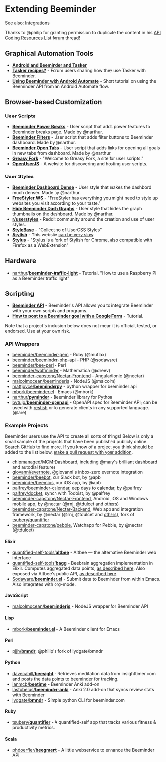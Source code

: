# Extending Beeminder

See also: [Integrations][1]

Thanks to @philip for granting permission to duplicate the content in his [API Coding Resources List][2] forum thread!

## Graphical Automation Tools

*   [**Android and Beeminder and Tasker**][3]
*   [**Tasker recipes?**][4] - Forum users sharing how they use Tasker with Beeminder.
*   [**Using Beeminder with Android Automate**][5] - Short tutorial on using the Beeminder API from an Android Automate flow.

## Browser-based Customization

### User Scripts

*   [**Beeminder Power Breaks**][6] - User script that adds
    power features to Beeminder breaks page. Made by @narthur.
*   [**Beeminder Filters**][7] - User script that adds filter
    buttons to Beeminder dashboard. Made by @narthur.
*   [**Beeminder Open Tabs**][8] - User script that adds links
    for opening all goals in new tabs from dashboard. Made by @narthur.
*   [**Greasy Fork**][9] - "Welcome to Greasy Fork, a site for user scripts."
*   [**OpenUserJS**][10] - A website for discovering and hosting user scripts.

### User Styles

*   [**Beeminder Dashboard Dense**][11] - User style that makes
    the dashbord much denser. Made by @narthur.
*   [**FreeStyler.WS**][12] - "FreeStyler has everything you might need to style up websites you visit according to your taste."
*   [**Hide Beeminder Dash Graphs**][13] - User style that hides the graph thumbnails on the dashboard. Made by @narthur.
*   [**r/userstyles**][14] - Reddit community around the creation and use of user styles.
*   [**StyleBase**][15] - "Collectino of UserCSS Styles"
*   [**Stylish**][16] - This website [can be very slow][17].
*   [**Stylus**][18] - "Stylus is a fork of Stylish for Chrome, also compatible with Firefox as a WebExtension"

## Hardware

*   [narthur][19]/[**beeminder-traffic-light**][20] - Tutorial. "How to use a Raspberry Pi as a Beeminder traffic light"

## Scripting

*   [**Beeminder API**][21] - Beeminder's API allows you to integrate
    Beeminder with your own scripts and programs.
*   [**How to post to a Beeminder goal with a Google Form**][22] - Tutorial.

Note that a project's inclusion below does not mean it is official, tested, or endorsed. Use at your own risk.

### API Wrappers

*   [beeminder/beeminder-gem][23] - Ruby (@muflax)
*   [beeminder/beeminder-php-api][24] - PHP (@sodaware)
*   [beeminder/bee-perl][25] - Perl
*   [beeminder/wolfminder][26] - Mathematica (@dreev)
*   [beeminder-capstone/Nectar-Frontend][27] - Angular/Ionic (@nectar)
*   [malcolmocean/beeminderjs][28] - NodeJS (@malcolm)
*   [mattjoyce/**beeminderpy**][29] - python wrapper for beeminder api
*   [mbork/beeminder.el][30] - Emacs (@mbork)
*   [narthur/**pyminder**][31] - Beeminder library for Python
*   [bvtujo/**beeminder-openapi**][32] - OpenAPI spec for Beeminder API; can be used with [restish][33] or to generate clients in any supported language. (@are)

### Example Projects

Beeminder users use the API to create all sorts of things! Below is only a small sample of the projects that have been published publicly online. [Search GitHub][34] to find more. If you know of a project you think should be added to the list below, [make a pull request with your addition][35].

*   [chipmanaged/MCM-Dashboard][36], including @mary's brilliant [dashboard and autodial][37] features
*   [giovanni/evernote][38], @giovanni's inbox-zero evernote integration
*   [beeminder/beebot][39], our Slack bot, by @apb
*   [beeminder/beemios][40], our  iOS app, by @apb
*   [palfrey/beeminder-calendar][41], eep days to calendar, by @palfrey
*   [palfrey/docket][42], synch with Todoist, by @palfrey
*   [beeminder-capstone/Nectar-Frontend][43], Android, iOS and Windows mobile app, by @nectar (@rnj, @tdulcet and [others][44])
*   [beeminder-capstone/Nectar-Backend][45], Web app and integration framework, by @nectar (@rnj, @tdulcet and [others][44]), fork of [tsubery/quantifier][46]
*   [beeminder-capstone/pebble][47], Watchapp for Pebble, by @nectar (@tdulcet)

#### Elixir

*   [quantified-self-tools/**altbee**][48] - Altbee — the alternative Beeminder web interface
*   [quantified-self-tools/**bagg**][49] - Beebrain aggregation implementation in Elixir. Computes aggregated data points, [as described here][50]. Also exposed via Altbee's public API, [as described here][51].
*   [Sodaware/**beeminder.el**][52] - Submit data to Beeminder from within Emacs. Also integrates with org-mode.

#### JavaScript

*   [malcolmocean/**beeminderjs**][28] - NodeJS wrapper for Beeminder API

#### Lisp

*   [mbork/**beeminder.el**][30] - A Beeminder client for Emacs

#### Perl

*   [pjjh/**bmndr**][53], @philip's fork of lydgate/bmndr

#### Python

*   [davecahill/**beesight**][54] - Retrieves meditation data from insighttimer.com and posts the data points to beeminder for tracking.
*   [ianmcb/**beetime**][55] - Beeminder Anki add-on
*   [lastobelus/**beeminder-anki**][56] - Anki 2.0 add-on that syncs review stats with Beeminder
*   [lydgate/**bmndr**][57] - Simple python CLI for beeminder.com

#### Ruby

*   [tsubery/**quantifier**][58] - A quantified-self app that tracks various fitness & productivity metrics.

#### Scala

*   [phdoerfler/**beegment**][59] - A little webservice to enhance the Beeminder API

[1]: integrations.md

[2]: https://forum.beeminder.com/t/api-coding-resources-list/2947

[3]: https://blog.beeminder.com/beedroid/

[4]: https://forum.beeminder.com/t/tasker-recipes/5367

[5]: https://forum.beeminder.com/t/using-beeminder-with-android-automate/6401

[6]: https://openuserjs.org/scripts/narthur/Beeminder_Power_Breaks

[7]: https://openuserjs.org/scripts/narthur/Beeminder_Filters

[8]: https://openuserjs.org/scripts/narthur/Beeminder_Open_Tabs

[9]: https://greasyfork.org/en

[10]: https://openuserjs.org/

[11]: https://userstyles.org/styles/174385/beeminder-dashboard-dense?utm_campaign=stylish_stylepage

[12]: https://freestyler.ws/

[13]: https://userstyles.org/styles/173240/hide-beeminder-dash-graphs

[14]: https://www.reddit.com/r/userstyles/

[15]: https://stylebase.cc/

[16]: https://userstyles.org/

[17]: https://www.reddit.com/r/userstyles/comments/hcndfo/userstylesorg_is_ridiculously_slow_often_timing/

[18]: https://github.com/openstyles/stylus

[19]: https://github.com/narthur

[20]: https://github.com/narthur/beeminder-traffic-light

[21]: http://api.beeminder.com/#beeminder-api-reference

[22]: https://forum.beeminder.com/t/how-to-post-to-a-beeminder-goal-with-a-google-form/7746

[23]: https://github.com/beeminder/beeminder-gem

[24]: https://github.com/beeminder/beeminder-php-api

[25]: https://github.com/beeminder/bee-perl

[26]: https://github.com/beeminder/wolfminder

[27]: https://github.com/beeminder-capstone/Nectar-Frontend/blob/develop/src/providers/beeminder-api.ts

[28]: https://github.com/malcolmocean/beeminderjs

[29]: https://github.com/mattjoyce/beeminderpy

[30]: https://github.com/mbork/beeminder.el

[31]: https://github.com/narthur/pyminder

[32]: https://github.com/bvtujo/beeminder-openapi

[33]: https://rest.sh/#/

[34]: https://github.com/search?q=beeminder&type=

[35]: https://github.com/narthur/beeminder-wiki

[36]: https://github.com/chipmanaged/MCM-Dashboard

[37]: http://forum.beeminder.com/t/help-yourself-to-some-api-files/524

[38]: https://github.com/giovannicoppola/beEvernote

[39]: https://github.com/beeminder/beebot

[40]: https://github.com/beeminder/beemios

[41]: https://github.com/palfrey/beeminder-calendar

[42]: https://github.com/palfrey/docket

[43]: https://github.com/beeminder-capstone/Nectar-Frontend

[44]: http://forum.beeminder.com/t/new-mobile-app-android-ios-windows-plus-7-new-integrations/3421

[45]: https://github.com/beeminder-capstone/Nectar-Backend

[46]: https://github.com/tsubery/quantifier/

[47]: https://github.com/beeminder-capstone/pebble

[48]: https://github.com/quantified-self-tools/altbee

[49]: https://github.com/quantified-self-tools/bagg

[50]: https://forum.beeminder.com/t/github-projects-that-use-the-beeminder-api/7497/3?u=narthur

[51]: https://forum.beeminder.com/t/beeminder-mathematica-package/7385/12

[52]: https://github.com/Sodaware/beeminder.el

[53]: https://github.com/pjjh/bmndr

[54]: https://github.com/davecahill/beesight

[55]: https://github.com/ianmcb/beetime

[56]: https://github.com/lastobelus/beeminder-anki

[57]: https://github.com/lydgate/bmndr

[58]: https://github.com/tsubery/quantifier

[59]: https://github.com/phdoerfler/beegment
